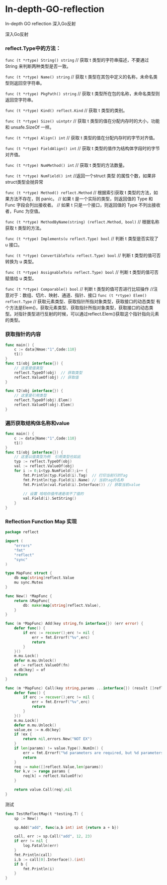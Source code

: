 # In-depth-GO-reflection
In-depth GO reflection 深入Go反射

深入Go反射
### reflect.Type中的方法：
`func (t *rtype) String() string` // 获取 t 类型的字符串描述，不要通过 String 来判断两种类型是否一致。

`func (t *rtype) Name() string` // 获取 t 类型在其包中定义的名称，未命名类型则返回空字符串。

`func (t *rtype) PkgPath() string` // 获取 t 类型所在包的名称，未命名类型则返回空字符串。

`func (t *rtype) Kind() reflect.Kind` // 获取 t 类型的类别。

`func (t *rtype) Size() uintptr` // 获取 t 类型的值在分配内存时的大小，功能和 unsafe.SizeOf 一样。

`func (t *rtype) Align() int`  // 获取 t 类型的值在分配内存时的字节对齐值。

`func (t *rtype) FieldAlign() int`  // 获取 t 类型的值作为结构体字段时的字节对齐值。

`func (t *rtype) NumMethod() int`  // 获取 t 类型的方法数量。

`func (t *rtype) NumField() int` //返回一个struct 类型 的属性个数，如果非struct类型会抛异常

`func (t *rtype) Method() reflect.Method`  // 根据索引获取 t 类型的方法，如果方法不存在，则 panic。
// 如果 t 是一个实际的类型，则返回值的 Type 和 Func 字段会列出接收者。
// 如果 t 只是一个接口，则返回值的 Type 不列出接收者，Func 为空值。

`func (t *rtype) MethodByName(string) (reflect.Method, bool)` // 根据名称获取 t 类型的方法。

`func (t *rtype) Implements(u reflect.Type) bool` // 判断 t 类型是否实现了 u 接口。

`func (t *rtype) ConvertibleTo(u reflect.Type) bool` // 判断 t 类型的值可否转换为 u 类型。

`func (t *rtype) AssignableTo(u reflect.Type) bool` // 判断 t 类型的值可否赋值给 u 类型。

`func (t *rtype) Comparable() bool` // 判断 t 类型的值可否进行比较操作
//注意对于：数组、切片、映射、通道、指针、接口 
`func (t *rtype) Elem() reflect.Type` // 获取元素类型、获取指针所指对象类型，获取接口的动态类型
有个方法是Elem()，获取元素类型、获取指针所指对象类型，获取接口的动态类型。对指针类型进行反射的时候，可以通过reflect.Elem()获取这个指针指向元素的类型。

### 获取指针的内容
```go
func main() {
    c := data{Nmae:"1",Code:110}
    t1()
}
func t1(obj interface{}) {
    // 这里是值类型
    reflect.TypeOf(obj)  // 获取类型
    reflect.ValueOf(obj) // 获取值
}

func t2(obj interface{}) {
    // 这里是引用类型
    reflect.TypeOf(obj).Elem()
    reflect.ValueOf(obj).Elem()    
}
```

### 遍历获取结构体名称和value
```go
func main() {
	c := data{Name:"1",Code:110}
	t1()
}
func t1(obj interface{}) {
	// 这里以值类型为例  引用类型也如此
	typ := reflect.TypeOf(obj)
	val := reflect.ValueOf(obj)
	for i := 0;i<typ.NumField();i++ {
		fmt.Println(typ.Field(i).Tag)  // 打印当前行的Tag
		fmt.Println(typ.Field(i).Name) // 当前tag的名称
		fmt.Println(val.Field(i).Interface()) // 获取当前value
		
		// 设置 哈哈你值传递是改不了值的
		val.Field(i).SetString()
	}
}
```

### Reflection Function Map 实现
```go
package reflect

import (
	"errors"
	"fmt"
	"reflect"
	"sync"
)

type MapFunc struct {
	db map[string]reflect.Value
	mu sync.Mutex
}

func New() *MapFunc {
	return &MapFunc{
		db: make(map[string]reflect.Value),
	}
}

func (m *MapFunc) Add(key string,fn interface{}) (err error) {
	defer func() {
		if erc := recover();erc != nil {
			err = fmt.Errorf("%v",erc)
			return
		}
	}()
	m.mu.Lock()
	defer m.mu.Unlock()
	of := reflect.ValueOf(fn)
	m.db[key] = of
	return
}

func (m *MapFunc) Call(key string,params ...interface{}) (result []reflect.Value,err error) {
	defer func() {
		if erc := recover();erc != nil {
			err = fmt.Errorf("%v",erc)
			return
		}
	}()
	m.mu.Lock()
	defer m.mu.Unlock()
	value,ex := m.db[key]
	if !ex {
		return nil,errors.New("NOT EX")
	}
	if len(params) != value.Type().NumIn() {
		err = fmt.Errorf("%d parameters are required, but %d parameters are entered",value.Type().NumIn(),len(params))
		return
	}
	req := make([]reflect.Value,len(params))
	for k,v := range params {
		req[k] = reflect.ValueOf(v)
	}

	return value.Call(req),nil
}
```
测试
```go
func TestReflectMap(t *testing.T) {
	sp := New()

	sp.Add("add", func(a,b int) int {return a + b})

	call, err := sp.Call("add", 12, 23)
	if err != nil {
		log.Fatalln(err)
	}
	fmt.Println(call)
	i,b := call[0].Interface().(int)
	if b {
		fmt.Println(i)
	}
}
```
